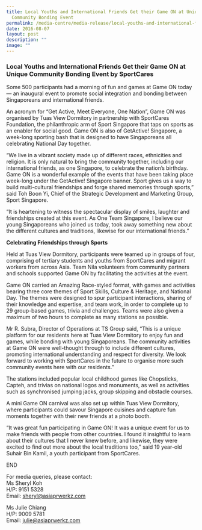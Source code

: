 ```yaml
---
title: Local Youths and International Friends Get their Game ON at Unique
  Community Bonding Event
permalink: /media-centre/media-release/local-youths-and-international-friends-get-their-game-on-at-unique/
date: 2016-08-07
layout: post
description: ""
image: ""
---
```

### **Local Youths and International Friends Get their Game ON at Unique Community Bonding Event by SportCares**
Some 500 participants had a morning of fun and games at Game ON today — an inaugural event to promote social integration and bonding between Singaporeans and international friends. 

An acronym for “Get Active, Meet Everyone, One Nation”, Game ON was organised by Tuas View Dormitory in partnership with SportCares Foundation, the philanthropic arm of Sport Singapore that taps on sports as an enabler for social good. Game ON is also of GetActive! Singapore, a week-long sporting bash that is designed to have Singaporeans all celebrating National Day together.

“We live in a vibrant society made up of different races, ethnicities and religion. It is only natural to bring the community together, including our international friends, as one Singapore, to celebrate the nation’s birthday. Game ON is a wonderful example of the events that have been taking place week-long under the GetActive! Singapore banner. Sport gives us a way to build multi-cultural friendships and forge shared memories through sports,” said Toh Boon Yi, Chief of the Strategic Development and Marketing Group, Sport Singapore.

“It is heartening to witness the spectacular display of smiles, laughter and friendships created at this event. As One Team Singapore, I believe our young Singaporeans who joined us today, took away something new about the different cultures and traditions, likewise for our international friends.”  

**Celebrating Friendships through Sports**

Held at Tuas View Dormitory, participants were teamed up in groups of four, comprising of tertiary students and youths from SportCares and migrant workers from across Asia. Team Nila volunteers from community partners and schools supported Game ON by facilitating the activities at the event.

Game ON carried an Amazing Race-styled format, with games and activities bearing three core themes of Sport Skills, Culture & Heritage, and National Day. The themes were designed to spur participant interactions, sharing of their knowledge and expertise, and team work, in order to complete up to 29 group-based games, trivia and challenges. Teams were also given a maximum of two hours to complete as many stations as possible. 

Mr R. Subra, Director of Operations at TS Group said, “This is a unique platform for our residents here at Tuas View Dormitory to enjoy fun and games, while bonding with young Singaporeans. The community activities at Game ON were well-thought through to include different cultures, promoting international understanding and respect for diversity. We look forward to working with SportCares in the future to organise more such community events here with our residents.”

The stations included popular local childhood games like Chopsticks, Capteh, and trivias on national logos and monuments, as well as activities such as synchronised jumping jacks, group skipping and obstacle courses. 

A mini Game ON carnival was also set up within Tuas View Dormitory, where participants could savour Singapore cuisines and capture fun moments together with their new friends at a photo booth.

“It was great fun participating in Game ON! It was a unique event for us to make friends with people from other countries. I found it insightful to learn about their cultures that I never knew before, and likewise, they were excited to find out more about the local traditions too,” said 19 year-old Suhair Bin Kamil, a youth participant from SportCares.

  

END

  

For media queries, please contact:  
Ms Sheryl Koh  
H/P: 9151 5328  
Email: sheryl@asiaprwerkz.com  
  
Ms Julie Chiang  
H/P: 9009 5781  
Email: julie@asiaprwerkz.com